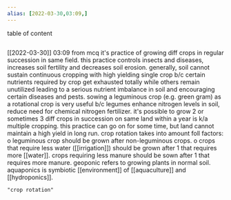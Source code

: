 ```yaml
---
alias: [2022-03-30,03:09,]
---
```


table of content
```toc
```

[[2022-03-30]] 03:09
from mcq
it's practice of growing diff crops in regular succession in same field.
this practice controls insects and diseases, increases soil fertility and decreases soil erosion.
generally, soil cannot sustain continuous cropping with high yielding single crop  b/c certain nutrients required by crop get exhausted totally 
while others remain unutilized leading to a serious nutrient
imbalance in soil and encouraging certain diseases and pests.
sowing a leguminous crop (e.g. green gram) as a rotational crop is very useful  b/c legumes enhance nitrogen levels in soil, reduce need for chemical nitrogen fertilizer.
it's possible to grow 2 or sometimes 3 diff crops in succession on same land within a year is k/a multiple cropping.
this practice can go on for some time, but land cannot maintain a high yield in long run.
crop rotation takes into amount foll factors:
o leguminous crop should be grown after non-leguminous crops.
o crops that require less water ([[irrigation]]) should be grown after 1 that requires more [[water]].
crops requiring less manure should be sown after 1 that requires more manure.
geoponic refers to growing plants in normal soil.
aquaponics is symbiotic [[environment]] of [[aquaculture]] and [[hydroponics]].
```query
"crop rotation"
```